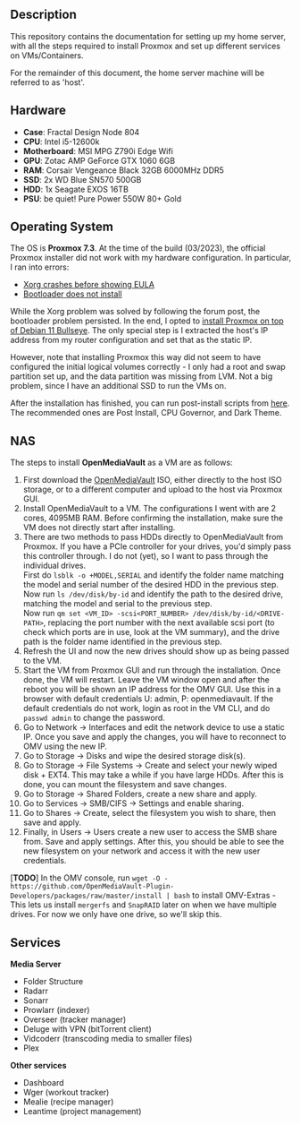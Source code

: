## **Description**
This repository contains the documentation for setting up my home server, with all the steps required to install Proxmox and set up different services on VMs/Containers.

For the remainder of this document, the home server machine will be referred to as 'host'.

## **Hardware**
- **Case**: Fractal Design Node 804
- **CPU**: Intel i5-12600k
- **Motherboard**: MSI MPG Z790i Edge Wifi
- **GPU**: Zotac AMP GeForce GTX 1060 6GB
- **RAM**: Corsair Vengeance Black 32GB 6000MHz DDR5
- **SSD**: 2x WD Blue SN570 500GB
- **HDD**: 1x Seagate EXOS 16TB
- **PSU**: be quiet! Pure Power 550W 80+ Gold

## **Operating System**
The OS is **Proxmox 7.3**. At the time of the build (03/2023), the official Proxmox installer did not work with my hardware configuration. In particular, I ran into errors:
- [Xorg crashes before showing EULA](https://forum.proxmox.com/threads/generic-solution-when-install-gets-framebuffer-mode-fails.111577/)
- [Bootloader does not install](https://forum.proxmox.com/threads/proxmox-7-0-failed-to-prepare-efi.95466/)

While the Xorg problem was solved by following the forum post, the bootloader problem persisted. In the end, I opted to [install Proxmox on top of Debian 11 Bullseye](https://pve.proxmox.com/wiki/Install_Proxmox_VE_on_Debian_11_Bullseye). The only special step is I extracted the host's IP address from my router configuration and set that as the static IP. 

However, note that installing Proxmox this way did not seem to have configured the initial logical volumes correctly - I only had a root and swap partition set up, and the data partition was missing from LVM. Not a big problem, since I have an additional SSD to run the VMs on.

After the installation has finished, you can run post-install scripts from [here](https://tteck.github.io/Proxmox/). The recommended ones are Post Install, CPU Governor, and Dark Theme.

## **NAS**
The steps to install **OpenMediaVault** as a VM are as follows:

1. First download the [OpenMediaVault](https://www.openmediavault.org/?page_id=77) ISO, either directly to the host ISO storage, or to a different computer and upload to the host via Proxmox GUI.
2. Install OpenMediaVault to a VM. The configurations I went with are 2 cores, 4095MB RAM. Before confirming the installation, make sure the VM does not directly start after installing.
3. There are two methods to pass HDDs directly to OpenMediaVault from Proxmox. If you have a PCIe controller for your drives, you'd simply pass this controller through. I do not (yet), so I want to pass through the individual drives.\
First do `lsblk -o +MODEL,SERIAL` and identify the folder name matching the model and serial number of the desired HDD in the previous step.\
Now run `ls /dev/disk/by-id` and identify the path to the desired drive, matching the model and serial to the previous step.\
Now run `qm set <VM_ID> -scsi<PORT_NUMBER> /dev/disk/by-id/<DRIVE-PATH>`, replacing the port number with the next available scsi port (to check which ports are in use, look at the VM summary), and the drive path is the folder name identified in the previous step.
4. Refresh the UI and now the new drives should show up as being passed to the VM.
5. Start the VM from Proxmox GUI and run through the installation. Once done, the VM will restart. Leave the VM window open and after the reboot you will be shown an IP address for the OMV GUI. Use this in a browser with default credentials U: admin, P: openmediavault. If the default credentials do not work, login as root in the VM CLI, and do `passwd admin` to change the password.
6. Go to Network -> Interfaces and edit the network device to use a static IP. Once you save and apply the changes, you will have to reconnect to OMV using the new IP.
7. Go to Storage -> Disks and wipe the desired storage disk(s). 
8. Go to Storage -> File Systems -> Create and select your newly wiped disk + EXT4. This may take a while if you have large HDDs. After this is done, you can mount the filesystem and save changes.
9. Go to Storage -> Shared Folders, create a new share and apply.
10. Go to Services -> SMB/CIFS -> Settings and enable sharing.
11. Go to Shares -> Create, select the filesystem you wish to share, then save and apply.
13. Finally, in Users -> Users create a new user to access the SMB share from. Save and apply settings. After this, you should be able to see the new filesystem on your network and access it with the new user credentials.

[**TODO**] In the OMV console, run `wget -O - https://github.com/OpenMediaVault-Plugin-Developers/packages/raw/master/install | bash` to install OMV-Extras - This lets us install `mergerfs` and `SnapRAID` later on when we have multiple drives. For now we only have one drive, so we'll skip this.

## **Services**

**Media Server**
- Folder Structure
- Radarr
- Sonarr
- Prowlarr (indexer)
- Overseer (tracker manager)
- Deluge with VPN (bitTorrent client)
- Vidcoderr (transcoding media to smaller files)
- Plex

**Other services**
- Dashboard
- Wger (workout tracker)
- Mealie (recipe manager)
- Leantime (project management)

